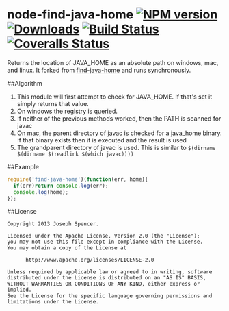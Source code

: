 # node-find-java-home [![NPM version][npm-image]][npm-url] [![Downloads][downloads-image]][npm-url] [![Build Status][travis-image]][travis-url] [![Coveralls Status][coveralls-image]][coveralls-url]

Returns the location of JAVA_HOME as an absolute path on windows, mac, and
linux.  It forked from [find-java-home](https://github.com/jsdevel/node-find-java-home) and runs synchronously.

##Algorithm
1. This module will first attempt to check for JAVA_HOME.  If that's set it
simply returns that value.
2. On windows the registry is queried.
3. If neither of the previous methods worked, then the PATH is scanned for javac
4. On mac, the parent directory of javac is checked for a java_home binary.  If that binary exists then it is executed and the result is used
5. The grandparent directory of javac is used.  This is similar to `$(dirname $(dirname $(readlink $(which javac))))`

##Example
````javascript
require('find-java-home')(function(err, home){
  if(err)return console.log(err);
  console.log(home);
});
````

##License
````
Copyright 2013 Joseph Spencer.

Licensed under the Apache License, Version 2.0 (the "License");
you may not use this file except in compliance with the License.
You may obtain a copy of the License at

      http://www.apache.org/licenses/LICENSE-2.0

Unless required by applicable law or agreed to in writing, software
distributed under the License is distributed on an "AS IS" BASIS,
WITHOUT WARRANTIES OR CONDITIONS OF ANY KIND, either express or implied.
See the License for the specific language governing permissions and
limitations under the License.
````

[downloads-image]: http://img.shields.io/npm/dm/find-java-home.svg
[npm-url]: https://npmjs.org/package/find-java-home
[npm-image]: http://img.shields.io/npm/v/find-java-home.svg

[travis-url]: https://travis-ci.org/jsdevel/node-find-java-home
[travis-image]: http://img.shields.io/travis/jsdevel/node-find-java-home.svg

[coveralls-url]: https://coveralls.io/r/jsdevel/node-find-java-home
[coveralls-image]: http://img.shields.io/coveralls/jsdevel/node-find-java-home/master.svg
